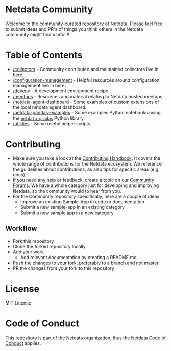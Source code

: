 # Netdata Community

Welcome to the community-curated repository of Netdata. Please feel free to submit ideas and PR's of things you think others in the Netdata community might find useful!!!

# Table of Contents

- [/collectors](/collectors/) - Community contributed and maintained collectors live in here.
- [/configuration-management](/configuration-management/) - Helpful resources around configuration management live in here.
- [/devenv](/devenv/) - A development environment recipe.
- [/meetups](/meetups/) - Resources and material relating to Netdata hosted meetups.
- [/netdata-agent-dashboard](/netdata-agent-dashboard/) - Some examples of custom extensions of the local netdata agent dashboard.
- [/netdata-pandas-examples](/netdata-pandas-examples/) - Some examples Python notebooks using the [`netdata-pandas`](https://github.com/netdata/netdata-pandas) Python library.
- [/utilities](/utilities/) - Some useful helper scripts.

# Contributing

- Make sure you take a look at the [Contributing Handbook](https://learn.netdata.cloud/contribute/handbook). It covers the whole range of contributions for the Netdata ecosystem. We reference the guidelines about contributions, as also tips for specific areas (e.g docs).
- If you need any help or feedback, create a topic on our [Community Forums](https://community.netdata.cloud/c/agent-development/9). We have a whole category just for developing and improving Netdata, so the community would to hear from you.
- For the Community repository speicifically, here are a couple of ideas:
    - Improve an existing Sample-App in code or documentation
    - Submit a new sample-app in an existing category
    - Submit a new sample app in a new category

## Workflow

- Fork this repository
- Clone the forked repository locally
- Add your work
    - Add relevant documentation by creating a README.md
- Push the changes to your fork, preferably to a branch and not master.
- PR the changes from your fork to this repository

# License

MIT License

# Code of Conduct

This repository is part of the Netdata organization, thus the Netdata [Code of Conduct](https://learn.netdata.cloud/contribute/code-of-conduct) applies.
